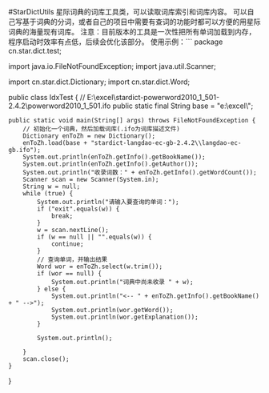 #StarDictUtils
星际词典的词库工具类，可以读取词库索引和词库内容。
可以自己写基于词典的分词，或者自己的项目中需要有查词的功能时都可以方便的用星际词典的海量现有词库。
注意：目前版本的工具是一次性把所有单词加载到内存，程序启动时效率有点低，后续会优化该部分。
使用示例：```
package cn.star.dict.test;

import java.io.FileNotFoundException;
import java.util.Scanner;

import cn.star.dict.Dictionary;
import cn.star.dict.Word;

public class IdxTest {
	// E:\excel\stardict-powerword2010_1_501-2.4.2\powerword2010_1_501.ifo
	public static final String base = "e:\\excel\\";

	public static void main(String[] args) throws FileNotFoundException {
		// 初始化一个词典，然后加载词库(.ifo为词库描述文件)
		Dictionary enToZh = new Dictionary();
		enToZh.load(base + "stardict-langdao-ec-gb-2.4.2\\langdao-ec-gb.ifo");
		System.out.println(enToZh.getInfo().getBookName());
		System.out.println(enToZh.getInfo().getAuthor());
		System.out.println("收录词数：" + enToZh.getInfo().getWordCount());
		Scanner scan = new Scanner(System.in);
		String w = null;
		while (true) {
			System.out.println("请输入要查询的单词：");
			if ("exit".equals(w)) {
				break;
			}
			w = scan.nextLine();
			if (w == null || "".equals(w)) {
				continue;
			}
			// 查询单词，并输出结果
			Word wor = enToZh.select(w.trim());
			if (wor == null) {
				System.out.println("词典中尚未收录 " + w);
			} else {
				System.out.println("<-- " + enToZh.getInfo().getBookName() + " -->");
				System.out.println(wor.getWord());
				System.out.println(wor.getExplanation());
			}

			System.out.println();

		}
		scan.close();
	}

}
```